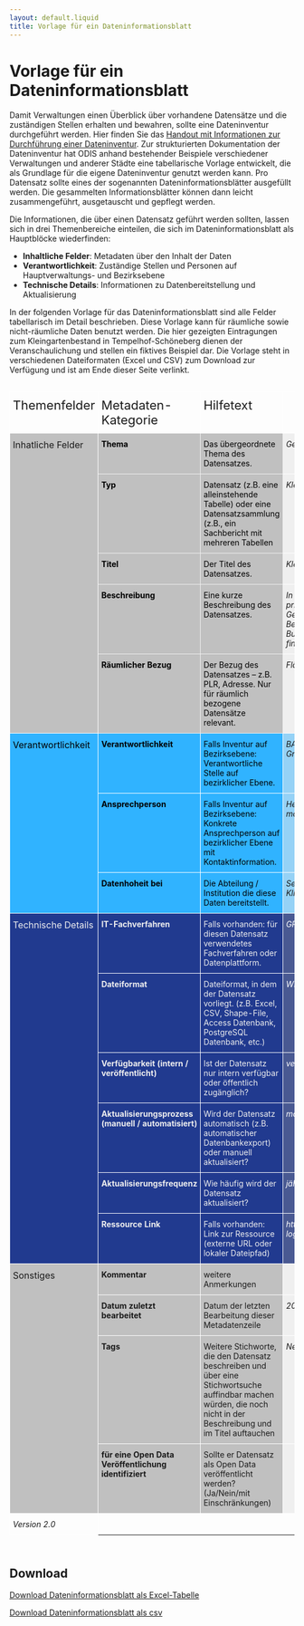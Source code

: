 ```yaml
---
layout: default.liquid
title: Vorlage für ein Dateninformationsblatt
---
```


# Vorlage für ein Dateninformationsblatt

Damit Verwaltungen einen Überblick über vorhandene Datensätze und die zuständigen Stellen erhalten und bewahren, sollte eine Dateninventur durchgeführt werden. Hier finden Sie das [Handout mit Informationen zur Durchführung einer Dateninventur](/ressourcen/dateninventur).
Zur strukturierten Dokumentation der Dateninventur hat ODIS anhand bestehender Beispiele verschiedener Verwaltungen und anderer Städte eine tabellarische Vorlage entwickelt, die als Grundlage für die eigene Dateninventur genutzt werden kann. Pro Datensatz sollte eines der sogenannten Dateninformationsblätter ausgefüllt werden. Die gesammelten Informationsblätter können dann leicht zusammengeführt, ausgetauscht und gepflegt werden.

Die Informationen, die über einen Datensatz geführt werden sollten, lassen sich in drei Themenbereiche einteilen, die sich im Dateninformationsblatt als Hauptblöcke wiederfinden:

- **Inhaltliche Felder**: Metadaten über den Inhalt der Daten
- **Verantwortlichkeit**: Zuständige Stellen und Personen auf Hauptverwaltungs- und Bezirksebene
- **Technische Details**: Informationen zu Datenbereitstellung und Aktualisierung

In der folgenden Vorlage für das Dateninformationsblatt sind alle Felder tabellarisch im Detail beschrieben. Diese Vorlage kann für räumliche sowie nicht-räumliche Daten benutzt werden. Die hier gezeigten Eintragungen zum Kleingartenbestand in Tempelhof-Schöneberg dienen der Veranschaulichung und stellen ein fiktives Beispiel dar. Die Vorlage steht in verschiedenen Dateiformaten (Excel und CSV) zum Download zur Verfügung und ist am Ende dieser Seite verlinkt.

<style type="text/css">
.tg  {border-collapse:collapse;border-spacing:0;margin-bottom: 25px}
.tg td{font-size:14px;padding:10px 5px;border-style:solid;border-width:1px;overflow:hidden;word-break:normal;border-color:black;}
.tg th{font-size:14px;font-weight:normal;padding:10px 5px;border-style:solid;border-width:1px;overflow:hidden;word-break:normal;border-color:black;}
.tg .tg-zj9c{font-style:italic;background-color:#495992;color:#ffffff;border-color:#ffffff;text-align:left;vertical-align:top}
.tg .tg-eahn{background-color:#30b3ff;color:#000000;border-color:#ffffff;text-align:left;vertical-align:top}
.tg .tg-km2t{font-weight:bold;border-color:#ffffff;text-align:left;vertical-align:top}
.tg .tg-o9w4{font-style:italic;background-color:#95d2f6;border-color:#ffffff;text-align:left;vertical-align:top}
.tg .tg-tng1{background-color:#c0c0c0;color:#000000;border-color:#efefef;text-align:left;vertical-align:top}
.tg .tg-zv4m{border-color:#ffffff;text-align:left;vertical-align:top}
.tg .tg-u6gx{font-weight:bold;background-color:#c0c0c0;border-color:#ffffff;text-align:left;vertical-align:top}
.tg .tg-lu18{font-weight:bold;background-color:#30b3ff;color:#000000;border-color:#ffffff;text-align:left;vertical-align:top}
.tg .tg-xm73{font-size:22px;border-color:#ffffff;text-align:left;vertical-align:top}
.tg .tg-czno{font-size:16px;border-color:#ffffff;text-align:left;vertical-align:top}
.tg .tg-16zm{font-weight:bold;background-color:#c0c0c0;color:#000000;border-color:#efefef;text-align:left;vertical-align:top}
.tg .tg-eo4b{font-style:italic;border-color:#ffffff;text-align:left;vertical-align:top}
.tg .tg-0x0e{font-size:16px;background-color:#c0c0c0;border-color:#ffffff;text-align:left;vertical-align:top}
.tg .tg-54w3{font-style:italic;background-color:#efefef;border-color:#ffffff;text-align:left;vertical-align:top}
.tg .tg-ozf7{font-size:16px;background-color:#30b3ff;color:#000000;border-color:#ffffff;text-align:left;vertical-align:top}
.tg .tg-ortv{font-size:16px;background-color:#213a8f;color:#efefef;border-color:#ffffff;text-align:left;vertical-align:top}
.tg .tg-dydg{font-weight:bold;background-color:#213a8f;color:#efefef;border-color:#ffffff;text-align:left;vertical-align:top}
.tg .tg-lhx1{background-color:#213a8f;color:#efefef;border-color:#ffffff;text-align:left;vertical-align:top}
.tg .tg-hvao{background-color:#c0c0c0;border-color:#ffffff;text-align:left;vertical-align:top}
</style>

<div style="overflow-x:auto;">
<table class="tg">
<tr>
<th class="tg-xm73" colspan="1">Themenfelder</th>
<th class="tg-xm73" colspan="1">Metadaten-Kategorie</th>
<th class="tg-xm73" colspan="1">Hilfetext</th>
<th class="tg-zv4m">&nbsp;</th>
<th class="tg-eo4b">&nbsp;</th>
</tr>
  <tr>
    <td class="tg-0x0e" rowspan="5">Inhatliche Felder</td>
    <td class="tg-16zm">Thema</td>
    <td class="tg-tng1">Das übergeordnete Thema des Datensatzes.</td>
    <td class="tg-54w3">Geographie und Stadtplanung</td>
  </tr>
  <tr>
    <td class="tg-16zm">Typ</td>
    <td class="tg-tng1">Datensatz (z.B. eine alleinstehende Tabelle) oder eine Datensatzsammlung (z.B., ein Sachbericht mit mehreren Tabellen</td>
    <td class="tg-54w3">Kleingartenbestand</td>
  </tr>
    <tr>
    <td class="tg-16zm">Titel</td>
    <td class="tg-tng1">Der Titel des Datensatzes.</td>
    <td class="tg-54w3">Kleingartenbestand</td>
  </tr>
  <tr>
    <td class="tg-16zm">Beschreibung</td>
    <td class="tg-tng1">Eine kurze Beschreibung des Datensatzes.</td>
    <td class="tg-54w3">In der Karte sind alle Kleingartenanlagen auf privaten und landeseigenen Flächen in ihrer Gesamtfläche dargestellt, für die die Bestimmungen des Bundeskleingartengesetzes Anwendung finden.</td>
  </tr>
  <tr>
    <td class="tg-16zm">Räumlicher Bezug</td>
    <td class="tg-tng1">Der Bezug des Datensatzes – z.B. PLR, Adresse. Nur für räumlich bezogene Datensätze relevant.</td>
    <td class="tg-54w3">Flächengeometrie</td>
  </tr>
  <tr>
    <td class="tg-ozf7" rowspan="3">Verantwortlichkeit</td>
    <td class="tg-lu18">Verantwortlichkeit</td>
    <td class="tg-eahn">Falls Inventur auf Bezirksebene: Verantwortliche Stelle auf bezirklicher Ebene.</td>
    <td class="tg-o9w4">BA Tempelhof-Schöneberg Straßen- und Grünflächenamt</td>
  </tr>
  <tr>
    <td class="tg-lu18">Ansprechperson </td>
    <td class="tg-eahn">Falls Inventur auf Bezirksebene: Konkrete Ansprechperson auf bezirklicher Ebene mit Kontaktinformation.</td>
    <td class="tg-o9w4">Herr Max Mustermann, max.mustermann@email.de, 030 - 000 000</td>
  </tr>
  <tr>
    <td class="tg-lu18">Datenhoheit bei</td>
    <td class="tg-eahn">Die Abteilung / Institution die diese Daten bereitstellt.</td>
    <td class="tg-o9w4">Senatsverwaltung für Umwelt, Verkehr und Klimaschutz Berlin</td>
  </tr>
  <tr>
    <td class="tg-ortv" rowspan="6">Technische Details</td>
    <td class="tg-dydg">IT-Fachverfahren</td>
    <td class="tg-lhx1">Falls vorhanden: für diesen Datensatz verwendetes Fachverfahren oder Datenplattform.</td>
    <td class="tg-zj9c">GRIS (Grünflächeninformationssystem)</td>
  </tr>
  <tr>
    <td class="tg-dydg">Dateiformat</td>
    <td class="tg-lhx1">Dateiformat, in dem der Datensatz vorliegt. (z.B. Excel, CSV, Shape-File, Access Datenbank, PostgreSQL Datenbank, etc.)</td>
    <td class="tg-zj9c">WFS, WMS</td>
  </tr>
  <tr>
    <td class="tg-dydg">Verfügbarkeit (intern / veröffentlicht)</td>
    <td class="tg-lhx1">Ist der Datensatz nur intern verfügbar oder öffentlich zugänglich?</td>
    <td class="tg-zj9c">veröffentlicht</td>
  </tr>
  <tr>
    <td class="tg-dydg">Aktualisierungsprozess (manuell / automatisiert)</td>
    <td class="tg-lhx1">Wird der Datensatz automatisch (z.B. automatischer Datenbankexport) oder manuell aktualisiert?</td>
    <td class="tg-zj9c">manuell</td>
  </tr>
  <tr>
    <td class="tg-dydg">Aktualisierungsfrequenz</td>
    <td class="tg-lhx1">Wie häufig wird der Datensatz aktualisiert?</td>
    <td class="tg-zj9c">jährlich</td>
  </tr>
  <tr>
    <td class="tg-dydg">Ressource Link</td>
    <td class="tg-lhx1">Falls vorhanden: Link zur Ressource (externe URL oder lokaler Dateipfad)</td>
    <td class="tg-zj9c">https://fbinter.stadt-berlin.de/fb/index.jsp?loginkey=showMap&amp;mapId=kleing@senstadt</td>
  </tr>
  <tr>
    <td class="tg-0x0e" rowspan="4">Sonstiges</td>
    <td class="tg-u6gx">Kommentar</td>
    <td class="tg-hvao">weitere Anmerkungen</td>
    <td class="tg-54w3"></td>
  </tr>
  <tr>
    <td class="tg-u6gx">Datum zuletzt bearbeitet</td>
    <td class="tg-hvao">Datum der letzten Bearbeitung dieser Metadatenzeile</td>
    <td class="tg-54w3">2019-12-16</td>
  </tr>    
    <td class="tg-u6gx">Tags</td>
    <td class="tg-hvao">Weitere Stichworte, die den Datensatz beschreiben und über eine Stichwortsuche auffindbar machen würden, die noch nicht in der Beschreibung und im Titel auftauchen</td>
    <td class="tg-54w3">Nein</td>
  </tr>
    <tr>
    <td class="tg-u6gx">für eine Open Data Veröffentlichung identifiziert</td>
    <td class="tg-hvao">Sollte er Datensatz als Open Data veröffentlicht werden? (Ja/Nein/mit Einschränkungen)</td>
    <td class="tg-54w3"></td>
  </tr>
  <td class="tg-eo4b">Version 2.0</td>
</table>
</div>

## Download

[Download Dateninformationsblatt als Excel-Tabelle](/assets/file-download/Dateninformationsblatt_v2.xlsx)

[Download Dateninformationsblatt als csv](/assets/file-download/Dateninformationsblatt_v2.csv)
